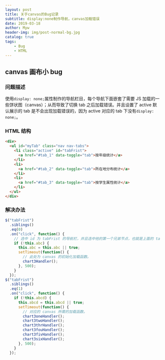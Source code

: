 ```yaml
---
layout: post
title: 关于canvas的Bug记录
subtitle: display:none制作导航，canvas加载错误
date: 2019-03-18
author: Myw
header-img: img/post-normal-bg.jpg
catalog: true
tags:
    - Bug
    - HTML
---
```


## canvas 画布小 bug

### 问题描述

使用`display: none;`属性制作的导航栏目，每个导航下面嵌套了需要 JS 加载的一些饼状图（canvas）；从而导致了切换 tab 之后加载错误。并且设置了 active 默认展示的 tab 是不会出现加载错误的，因为 active 对应的 tab 下没有`display: none;`。

### HTML 结构

```html
<div>
  <ul id="myTab" class="nav nav-tabs">
    <li class="active" id="tabFrist">
      <a href="#tab_1" data-toggle="tab">按年级统计</a>
    </li>
    <li>
      <a href="#tab_2" data-toggle="tab">所在地分布统计</a>
    </li>
    <li>
      <a href="#tab_3" data-toggle="tab">按学生属性统计</a>
    </li>
  </ul>
</div>
```

### 解决办法

```js
$("tabFrist")
  .siblings()
  .eq(0)
  .on("click", function() {
    // 选中 id 为 tabFrist 的导航栏，并且选中他的第一个兄弟节点，也就是上面的 tab_2 。
    if (!this.abc) {
      this.abc = this.abc || true;
      setTimeout(function() {
        // 此处为 canvas 的初始化加载函数。
        chart3Handler();
      }, 500);
    }
  });
$("tabFrist")
  .siblings()
  .eq(1)
  .on("click", function() {
    if (!this.abcd) {
      this.abcd = this.abcd || true;
      setTimeout(function() {
        // 对应的 canvas 所需的加载函数。
        chart3oneHandler();
        chart3twoHandler();
        chart3thrHandler();
        chart3fouHandler();
        chart3fivHandler();
        chart3sixHandler();
      }, 500);
    }
  });
```
